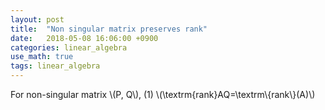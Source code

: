 ```yaml
---
layout: post
title:  "Non singular matrix preserves rank"
date:   2018-05-08 16:06:00 +0900
categories: linear_algebra
use_math: true
tags: linear_algebra
---
```


For non-singular matrix \\(P, Q\\), 
(1) \\(\textrm\{rank\}AQ=\textrm\\{rank\\}(A)\\)
